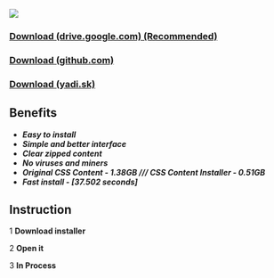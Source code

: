 ![](https://i.imgur.com/nAP3We3.png)

### [Download (drive.google.com) (Recommended)](https://drive.google.com/file/d/16SO1YveFr-0YzAEgp_mgupEFzaxFJxwF/view?usp=sharing)
### [Download (github.com)](https://github.com/AlphaS-code/css/releases/download/1.2/cssforgm1.2.exe)
### [Download (yadi.sk)](https://yadi.sk/d/7vJaRYjI2Bmckg)

## Benefits
   - ***Easy to install***
   - ***Simple and better interface***
   - ***Clear zipped content***
   - ***No viruses and miners***
   - ***Original CSS Content - 1.38GB /// CSS Content Installer - 0.51GB***
   - ***Fast install - [37.502 seconds]***

## Instruction
   1 **Download installer**
   
   2 **Open it**
   
   3 **In Process**
